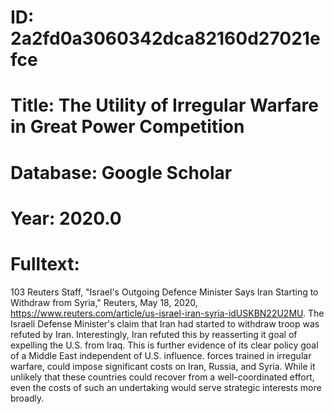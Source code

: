 # ID: 2a2fd0a3060342dca82160d27021efce
# Title: The Utility of Irregular Warfare in Great Power Competition
# Database: Google Scholar
# Year: 2020.0
# Fulltext:
103 Reuters Staff, "Israel's Outgoing Defence Minister Says Iran Starting to Withdraw from Syria," Reuters, May 18, 2020, https://www.reuters.com/article/us-israel-iran-syria-idUSKBN22U2MU.
The Israeli Defense Minister's claim that Iran had started to withdraw troop was refuted by Iran.
Interestingly, Iran refuted this by reasserting it goal of expelling the U.S. from Iraq.
This is further evidence of its clear policy goal of a Middle East independent of U.S. influence.
forces trained in irregular warfare, could impose significant costs on Iran, Russia, and Syria.
While it unlikely that these countries could recover from a well-coordinated effort, even the costs of such an undertaking would serve strategic interests more broadly.